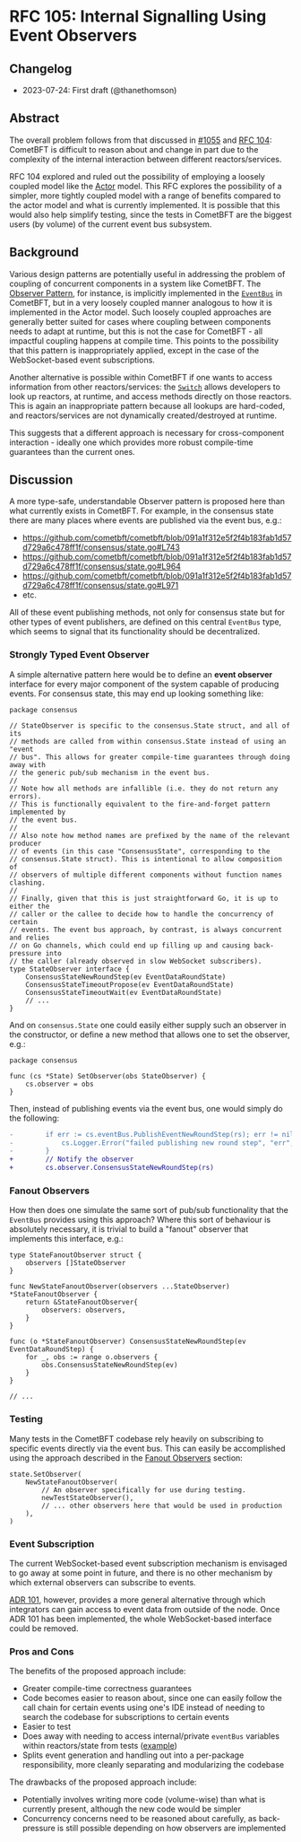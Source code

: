 # RFC 105: Internal Signalling Using Event Observers

## Changelog

- 2023-07-24: First draft (@thanethomson)

## Abstract

The overall problem follows from that discussed in [\#1055] and [RFC 104]:
CometBFT is difficult to reason about and change in part due to the complexity
of the internal interaction between different reactors/services.

RFC 104 explored and ruled out the possibility of employing a loosely coupled
model like the [Actor] model. This RFC explores the possibility of a simpler,
more tightly coupled model with a range of benefits compared to the actor model
and what is currently implemented. It is possible that this would also help
simplify testing, since the tests in CometBFT are the biggest users (by volume)
of the current event bus subsystem.

## Background

Various design patterns are potentially useful in addressing the problem of
coupling of concurrent components in a system like CometBFT. The [Observer
Pattern], for instance, is implicitly implemented in the [`EventBus`] in
CometBFT, but in a very loosely coupled manner analogous to how it is
implemented in the Actor model. Such loosely coupled approaches are generally
better suited for cases where coupling between components needs to adapt at
runtime, but this is not the case for CometBFT - all impactful coupling happens
at compile time. This points to the possibility that this pattern is
inappropriately applied, except in the case of the WebSocket-based event
subscriptions.

Another alternative is possible within CometBFT if one wants to access
information from other reactors/services: the [`Switch`] allows developers to
look up reactors, at runtime, and access methods directly on those reactors.
This is again an inappropriate pattern because all lookups are hard-coded, and
reactors/services are not dynamically created/destroyed at runtime.

This suggests that a different approach is necessary for cross-component
interaction - ideally one which provides more robust compile-time guarantees
than the current ones.

## Discussion

A more type-safe, understandable Observer pattern is proposed here than what
currently exists in CometBFT. For example, in the consensus state there are many
places where events are published via the event bus, e.g.:

- <https://github.com/cometbft/cometbft/blob/091a1f312e5f2f4b183fab1d57d729a6c478ff1f/consensus/state.go#L743>
- <https://github.com/cometbft/cometbft/blob/091a1f312e5f2f4b183fab1d57d729a6c478ff1f/consensus/state.go#L964>
- <https://github.com/cometbft/cometbft/blob/091a1f312e5f2f4b183fab1d57d729a6c478ff1f/consensus/state.go#L971>
- etc.

All of these event publishing methods, not only for consensus state but for
other types of event publishers, are defined on this central `EventBus` type,
which seems to signal that its functionality should be decentralized.

### Strongly Typed Event Observer

A simple alternative pattern here would be to define an **event observer**
interface for every major component of the system capable of producing events.
For consensus state, this may end up looking something like:

```golang
package consensus

// StateObserver is specific to the consensus.State struct, and all of its
// methods are called from within consensus.State instead of using an "event
// bus". This allows for greater compile-time guarantees through doing away with
// the generic pub/sub mechanism in the event bus.
//
// Note how all methods are infallible (i.e. they do not return any errors).
// This is functionally equivalent to the fire-and-forget pattern implemented by
// the event bus.
//
// Also note how method names are prefixed by the name of the relevant producer
// of events (in this case "ConsensusState", corresponding to the
// consensus.State struct). This is intentional to allow composition of
// observers of multiple different components without function names clashing.
//
// Finally, given that this is just straightforward Go, it is up to either the
// caller or the callee to decide how to handle the concurrency of certain
// events. The event bus approach, by contrast, is always concurrent and relies
// on Go channels, which could end up filling up and causing back-pressure into
// the caller (already observed in slow WebSocket subscribers).
type StateObserver interface {
    ConsensusStateNewRoundStep(ev EventDataRoundState)
    ConsensusStateTimeoutPropose(ev EventDataRoundState)
    ConsensusStateTimeoutWait(ev EventDataRoundState)
    // ...
}
```

And on `consensus.State` one could easily either supply such an observer in the
constructor, or define a new method that allows one to set the observer, e.g.:

```golang
package consensus

func (cs *State) SetObserver(obs StateObserver) {
    cs.observer = obs
}
```

Then, instead of publishing events via the event bus, one would simply do the
following:

```diff
-        if err := cs.eventBus.PublishEventNewRoundStep(rs); err != nil {
-            cs.Logger.Error("failed publishing new round step", "err", err)
-        }
+        // Notify the observer
+        cs.observer.ConsensusStateNewRoundStep(rs)
```

### Fanout Observers

How then does one simulate the same sort of pub/sub functionality that the
`EventBus` provides using this approach? Where this sort of behaviour is
absolutely necessary, it is trivial to build a "fanout" observer that implements
this interface, e.g.:

```golang
type StateFanoutObserver struct {
    observers []StateObserver
}

func NewStateFanoutObserver(observers ...StateObserver) *StateFanoutObserver {
    return &StateFanoutObserver{
        observers: observers,
    }
}

func (o *StateFanoutObserver) ConsensusStateNewRoundStep(ev EventDataRoundStep) {
    for _, obs := range o.observers {
        obs.ConsensusStateNewRoundStep(ev)
    }
}

// ...
```

### Testing

Many tests in the CometBFT codebase rely heavily on subscribing to specific
events directly via the event bus. This can easily be accomplished using the
approach described in the [Fanout Observers](#fanout-observers) section:

```golang
state.SetObserver(
    NewStateFanoutObserver(
        // An observer specifically for use during testing.
        newTestStateObserver(),
        // ... other observers here that would be used in production
    ),
)
```

### Event Subscription

The current WebSocket-based event subscription mechanism is envisaged to go away
at some point in future, and there is no other mechanism by which external
observers can subscribe to events.

[ADR 101], however, provides a more general alternative through which
integrators can gain access to event data from outside of the node. Once ADR 101
has been implemented, the whole WebSocket-based interface could be removed.

### Pros and Cons

The benefits of the proposed approach include:

- Greater compile-time correctness guarantees
- Code becomes easier to reason about, since one can easily follow the call
  chain for certain events using one's IDE instead of needing to search the
  codebase for subscriptions to certain events
- Easier to test
- Does away with needing to access internal/private `eventBus` variables within
  reactors/state from tests ([example][test-eventbus-access])
- Splits event generation and handling out into a per-package responsibility,
  more cleanly separating and modularizing the codebase

The drawbacks of the proposed approach include:

- Potentially involves writing more code (volume-wise) than what is currently
  present, although the new code would be simpler
- Concurrency concerns need to be reasoned about carefully, as back-pressure is
  still possible depending on how observers are implemented

[\#1055]: https://github.com/cometbft/cometbft/issues/1055
[RFC 104]: ./rfc-104-actor-model.md
[Actor]: https://en.wikipedia.org/wiki/Actor_model
[Observer Pattern]: https://en.wikipedia.org/wiki/Observer_pattern
[`EventBus`]: https://github.com/cometbft/cometbft/blob/b23ef56f8e6d8a7015a7f816a61f2e53b0b07b0d/types/event_bus.go#L33
[`Switch`]: https://github.com/cometbft/cometbft/blob/b23ef56f8e6d8a7015a7f816a61f2e53b0b07b0d/p2p/switch.go#L70
[test-eventbus-access]: https://github.com/cometbft/cometbft/blob/091a1f312e5f2f4b183fab1d57d729a6c478ff1f/consensus/mempool_test.go#L40
[ADR 101]: https://github.com/cometbft/cometbft/issues/574
